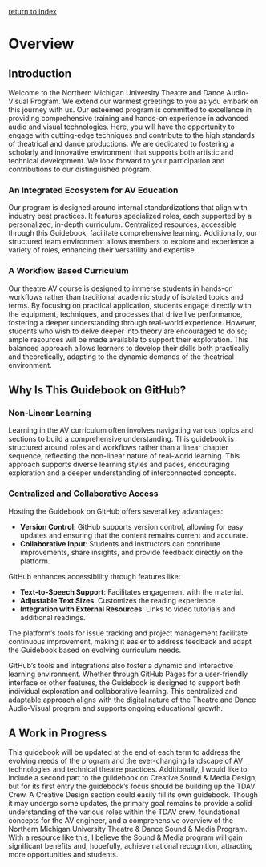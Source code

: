 [return to index](../index.md)
# Overview
## Introduction
Welcome to the Northern Michigan University Theatre and Dance Audio-Visual Program. We extend our warmest greetings to you as you embark on this journey with us. Our esteemed program is committed to excellence in providing comprehensive training and hands-on experience in advanced audio and visual technologies. Here, you will have the opportunity to engage with cutting-edge techniques and contribute to the high standards of theatrical and dance productions. We are dedicated to fostering a scholarly and innovative environment that supports both artistic and technical development. We look forward to your participation and contributions to our distinguished program.
### An Integrated Ecosystem for AV Education
Our program is designed around internal standardizations that align with industry best practices. It features specialized roles, each supported by a personalized, in-depth curriculum. Centralized resources, accessible through this Guidebook, facilitate comprehensive learning. Additionally, our structured team environment allows members to explore and experience a variety of roles, enhancing their versatility and expertise.
### A Workflow Based Curriculum
Our theatre AV course is designed to immerse students in hands-on workflows rather than traditional academic study of isolated topics and terms. By focusing on practical application, students engage directly with the equipment, techniques, and processes that drive live performance, fostering a deeper understanding through real-world experience. However, students who wish to delve deeper into theory are encouraged to do so; ample resources will be made available to support their exploration. This balanced approach allows learners to develop their skills both practically and theoretically, adapting to the dynamic demands of the theatrical environment.
## Why Is This Guidebook on GitHub?

### Non-Linear Learning

Learning in the AV curriculum often involves navigating various topics and sections to build a comprehensive understanding. This guidebook is structured around roles and workflows rather than a linear chapter sequence, reflecting the non-linear nature of real-world learning. This approach supports diverse learning styles and paces, encouraging exploration and a deeper understanding of interconnected concepts.

### Centralized and Collaborative Access

Hosting the Guidebook on GitHub offers several key advantages:

- **Version Control**: GitHub supports version control, allowing for easy updates and ensuring that the content remains current and accurate.
- **Collaborative Input**: Students and instructors can contribute improvements, share insights, and provide feedback directly on the platform.

GitHub enhances accessibility through features like:

- **Text-to-Speech Support**: Facilitates engagement with the material.
- **Adjustable Text Sizes**: Customizes the reading experience.
- **Integration with External Resources**: Links to video tutorials and additional readings.

The platform’s tools for issue tracking and project management facilitate continuous improvement, making it easier to address feedback and adapt the Guidebook based on evolving curriculum needs.

GitHub’s tools and integrations also foster a dynamic and interactive learning environment. Whether through GitHub Pages for a user-friendly interface or other features, the Guidebook is designed to support both individual exploration and collaborative learning. This centralized and adaptable approach aligns with the digital nature of the Theatre and Dance Audio-Visual program and supports ongoing educational growth.

## A Work in Progress
This guidebook will be updated at the end of each term to address the evolving needs of the program and the ever-changing landscape of AV technologies and technical theatre practices. Additionally, I would like to include a second part to the guidebook on Creative Sound & Media Design, but for its first entry the guidebook’s focus should be building up the TDAV Crew. A Creative Design section could easily fill its own guidebook. Though it may undergo some updates, the primary goal remains to provide a solid understanding of the various roles within the TDAV crew, foundational concepts for the AV engineer, and a comprehensive overview of the Northern Michigan University Theatre & Dance Sound & Media Program. With a resource like this, I believe the Sound & Media program will gain significant benefits and, hopefully, achieve national recognition, attracting more opportunities and students.
